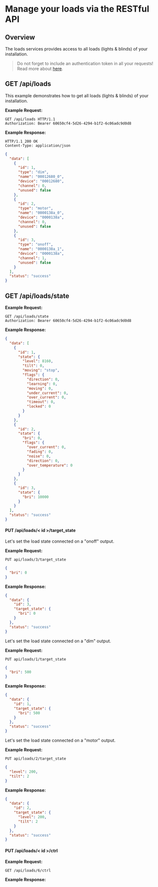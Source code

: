 # Manage your loads via the RESTful API

## Overview

The loads services provides access to all loads (lights & blinds) of your installation.

 > Do not forget to include an authentication token in all your requests! Read more about [here](./authentication.md).

## GET /api/loads

This example demonstrates how to get all loads (lights & blinds) of your installation.

**Example Request:**
```
GET /api/loads HTTP/1.1
Authorization: Bearer 60650cf4-5d26-4294-b1f2-6c06adc9d0d8
```

**Example Response:**
```
HTTP/1.1 200 OK
Content-Type: application/json
```
``` json
{
  "data": [
    {
      "id": 1,
      "type": "dim",
      "name": "00012680_0",
      "device": "00012680",
      "channel": 0,
      "unused": false
    },
    {
      "id": 2,
      "type": "motor",
      "name": "0000138a_0",
      "device": "0000138a",
      "channel": 0,
      "unused": false
    },
    {
      "id": 3,
      "type": "onoff",
      "name": "0000138a_1",
      "device": "0000138a",
      "channel": 1,
      "unused": false
    }
  ],
  "status": "success"
}
```


## GET /api/loads/state

**Example Request:**
```
GET /api/loads/state
Authorization: Bearer 60650cf4-5d26-4294-b1f2-6c06adc9d0d8
```

**Example Response:**
``` json
{
  "data": [
    {
      "id": 1,
      "state": {
        "level": 8160,
        "tilt": 0,
        "moving": "stop",
        "flags": {
          "direction": 0,
          "learning": 0,
          "moving": 0,
          "under_current": 0,
          "over_current": 0,
          "timeout": 0,
          "locked": 0
        }
      }
    },
    {
      "id": 2,
      "state": {
        "bri": 0,
        "flags": {
          "over_current": 0,
          "fading": 0,
          "noise": 0,
          "direction": 0,
          "over_temperature": 0
        }
      }
    },
    {
      "id": 3,
      "state": {
        "bri": 10000
      }
    }
  ],
  "status": "success"
}
```

#### PUT /api/loads/< id >/target_state

Let's set the load state connected on a "onoff" output.

**Example Request:**
```
PUT api/loads/3/target_state
```
``` json
{
  "bri": 0
}
```

**Example Response:**
``` json
{
  "data": {
    "id": 3,
    "target_state": {
      "bri": 0
    }
  },
  "status": "success"
}
```

Let's set the load state connected on a "dim" output.

**Example Request:**
```
PUT api/loads/1/target_state
```
``` json
{
  "bri": 500
}
```

**Example Response:**
``` json
{
  "data": {
    "id": 1,
    "target_state": {
      "bri": 500
    }
  },
  "status": "success"
}
```

Let's set the load state connected on a "motor" output.

**Example Request:**
```
PUT api/loads/2/target_state
```
``` json
{
  "level": 200,
  "tilt": 2
}
```

**Example Response:**
``` json
{
  "data": {
    "id": 2,
    "target_state": {
      "level": 200,
      "tilt": 2
    }
  },
  "status": "success"
}
```


#### PUT /api/loads/< id >/ctrl
**Example Request:**
```
GET /api/loads/6/ctrl
```

**Example Response:**
``` json

```
